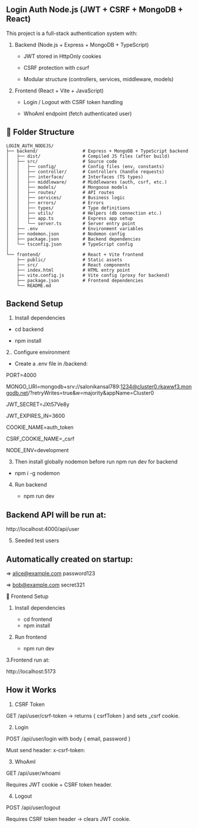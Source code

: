 ## Login Auth Node.js (JWT + CSRF + MongoDB + React)

This project is a full-stack authentication system with:

1. Backend (Node.js + Express + MongoDB + TypeScript)

   - JWT stored in HttpOnly cookies

   - CSRF protection with csurf

   - Modular structure (controllers, services, middleware, models)

2. Frontend (React + Vite + JavaScript)

   - Login / Logout with CSRF token handling

   - WhoAmI endpoint (fetch authenticated user)

## 📂 Folder Structure

```plaintext
LOGIN_AUTH_NODEJS/
├── backend/                 # Express + MongoDB + TypeScript backend
│   ├── dist/                # Compiled JS files (after build)
│   ├── src/                 # Source code
│   │   ├── config/          # Config files (env, constants)
│   │   ├── controller/      # Controllers (handle requests)
│   │   ├── interface/       # Interfaces (TS types)
│   │   ├── middleware/      # Middlewares (auth, csrf, etc.)
│   │   ├── models/          # Mongoose models
│   │   ├── routes/          # API routes
│   │   ├── services/        # Business logic
│   │   ├── errors/          # Errors
│   │   ├── types/           # Type definitions
│   │   ├── utils/           # Helpers (db connection etc.)
│   │   ├── app.ts           # Express app setup
│   │   └── server.ts        # Server entry point
│   ├── .env                 # Environment variables
│   ├── nodemon.json         # Nodemon config
│   ├── package.json         # Backend dependencies
│   └── tsconfig.json        # TypeScript config
│
└── frontend/                # React + Vite frontend
    ├── public/              # Static assets
    ├── src/                 # React components
    ├── index.html           # HTML entry point
    ├── vite.config.js       # Vite config (proxy for backend)
    ├── package.json         # Frontend dependencies
    └── README.md

``` 




##  Backend Setup

1. Install dependencies
   
- cd backend

- npm install

2.. Configure environment

- Create a .env file in /backend:

PORT=4000

MONGO_URI=mongodb+srv://salonikansal789:1234@cluster0.rkawwf3.mongodb.net/?retryWrites=true&w=majority&appName=Cluster0

JWT_SECRET=JXt57Ve8y

JWT_EXPIRES_IN=3600

COOKIE_NAME=auth_token

CSRF_COOKIE_NAME=_csrf

NODE_ENV=development

3. Then install globally nodemon before run npm run dev for backend
 - npm i -g nodemon

4. Run backend

   - npm run dev

## Backend API will be run at:

http://localhost:4000/api/user


5. Seeded test users

## Automatically created on startup:

=> alice@example.com
  password123

=> bob@example.com
  secret321


🎨 Frontend Setup
1. Install dependencies

   - cd frontend
   - npm install

2. Run frontend

   - npm run dev
   
3.Frontend run at:

http://localhost:5173


## How it Works

1. CSRF Token

GET /api/user/csrf-token → returns { csrfToken } and sets _csrf cookie.

2. Login

POST /api/user/login with body { email, password }

Must send header: x-csrf-token: <token>

3. WhoAmI

GET /api/user/whoami

Requires JWT cookie + CSRF token header.

4. Logout

POST /api/user/logout

Requires CSRF token header → clears JWT cookie.



